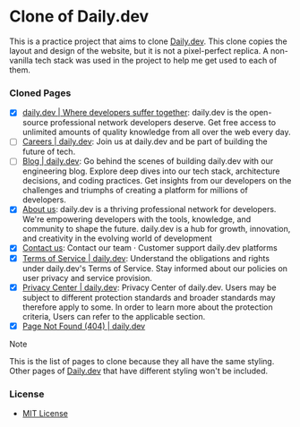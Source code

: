 # Clone of Daily.dev

This is a practice project that aims to clone [Daily.dev](https://daily.dev/). This clone copies the layout and design of the website, but it is not a pixel-perfect replica. A non-vanilla tech stack was used in the project to help me get used to each of them.

### Cloned Pages

- [x] [daily.dev | Where developers suffer together](https://daily-dev-clone-enetwarch.vercel.app/): daily.dev is the open-source professional network developers deserve. Get free access to unlimited amounts of quality knowledge from all over the web every day.
- [ ] [Careers | daily.dev](https://daily-dev-clone-enetwarch.vercel.app/careers): Join us at daily.dev and be part of building the future of tech.
- [ ] [Blog | daily.dev](https://daily-dev-clone-enetwarch.vercel.app/blog): Go behind the scenes of building daily.dev with our engineering blog. Explore deep dives into our tech stack, architecture decisions, and coding practices. Get insights from our developers on the challenges and triumphs of creating a platform for millions of developers.
- [x] [About us](https://daily-dev-clone-enetwarch.vercel.app/about-us): daily.dev is a thriving professional network for developers. We're empowering developers with the tools, knowledge, and community to shape the future. daily.dev is a hub for growth, innovation, and creativity in the evolving world of development
- [x] [Contact us](https://daily-dev-clone-enetwarch.vercel.app/contact): Contact our team · Customer support daily.dev platforms
- [x] [Terms of Service | daily.dev](https://daily-dev-clone-enetwarch.vercel.app/tos): Understand the obligations and rights under daily.dev's Terms of Service. Stay informed about our policies on user privacy and service provision.
- [x] [Privacy Center | daily.dev](https://daily-dev-clone-enetwarch.vercel.app/privacy): Privacy Center of daily.dev. Users may be subject to different protection standards and broader standards may therefore apply to some. In order to learn more about the protection criteria, Users can refer to the applicable section.
- [x] [Page Not Found (404) | daily.dev](https://daily-dev-clone-enetwarch.vercel.app/not-found)

> [!NOTE]
> This is the list of pages to clone because they all have the same styling. Other pages of [Daily.dev](https://daily.dev/) that have different styling won't be included.

### License

* [MIT License](LICENSE)
